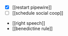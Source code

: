 - [x] [[restart pipewire]]
- [ ] [[schedule social coop]]
- [[right speech]]
- [[benedictine rule]]
